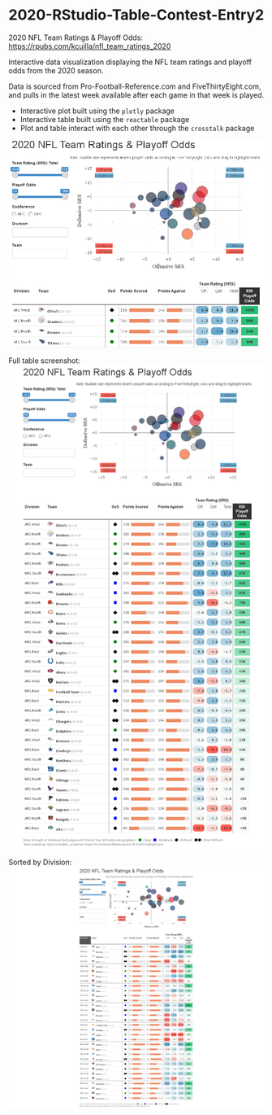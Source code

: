 # 2020-RStudio-Table-Contest-Entry2

2020 NFL Team Ratings & Playoff Odds:  https://rpubs.com/kcuilla/nfl_team_ratings_2020

Interactive data visualization displaying the NFL team ratings and playoff odds from the 2020 season. 

Data is sourced from Pro-Football-Reference.com and FiveThirtyEight.com, and pulls in the latest week available after each game in that week is played.

- Interactive plot built using the `plotly` package 
- Interactive table built using the `reactable` package
- Plot and table interact with each other through the `crosstalk` package


![](interactivetabledemo.gif)


Full table screenshot:
![](nflteamratings_fulltable.png)


Sorted by Division:
![](SortedByDivision.png)
